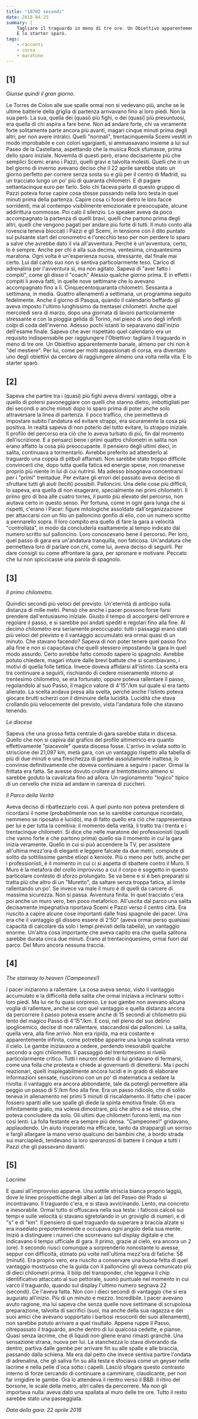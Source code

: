 ```yaml
---
title: "10702 secondi"
date: 2018-04-25
summary: |
    Tagliare il traguardo in meno di tre ore. Un Obiettivo apparentemente banale, almeno per chi non è "del mestiere". Per lui, come per molti appassionati di corsa, era diventato uno degli obiettivi da cercare di raggiungere almeno una volta nella vita.  
    E lo starter sparò.
tags:
    - racconti
    - corsa
    - maratone
---
```


## [1]
*Giunse quindi il gran giorno.*

Le Torres de Colon alle sue spalle ormai non si vedevano più, anche se le ultime batterie della griglia di partenza arrivavano fino ai loro piedi. Non la sua però. La sua, quella dei (quasi) più fighi, o dei (quasi) più  presuntuosi, era quella di chi aspira a fare bene. Non ad andare forte, chi va veramente forte solitamente parte ancora più avanti, magari cinque minuti prima degli altri, per non avere intralci. Quelli "normali", trentacinquemila Scemi vestiti in modo improbabile e con colori sgargianti, si ammassavano insieme a lui sul Paseo de la Castellana, aspettando che la musica Rock sfumasse, prima dello sparo iniziale.
Novemila di questi però, erano decisamente più che semplici Scemi: erano i Pazzi, quelli gravi e talvolta molesti. Quelli che in un bel giorno di inverno avevano deciso che il 22 aprile sarebbe stato un giorno perfetto per correre senza sosta su e giù per il centro di Madrid, su un tracciato lungo un po' più di quaranta chilometri. E di pagare settantacinque euro per farlo.
Solo chi faceva parte di questo gruppo di Pazzi poteva forse capire cosa stesse passando nella loro testa in quei minuti prima della partenza. Capire cosa ci fosse dietro le loro facce sorridenti, ma al contempo visibilmente emozionate e preoccupate, alcune addirittura commosse.
Poi calò il silenzio.
Lo speaker aveva da poco accompagnato la partenza di quelli bravi, quelli che partono prima degli altri, quelli che vengono pagati per andare più forte di tutti. Il muto conto alla rovescia teneva bloccati i Pazzi e gli Scemi, in tensione con il dito puntato sul pulsante start del cronometro e l'orecchio teso per non perdere lo sparo a salve che avrebbe dato il via all'avventura. Perché è un'avventura, certo, lo è sempre. Anche per chi è alla sua decima, ventesima, cinquantesima maratona. Ogni volta è un'esperienza nuova, stressante, dal finale mai certo. 
Lui dal canto suo non si sentiva particolarmente teso. Carico di adrenalina per l'avventura sì, ma non agitato. Sapeva di "aver fatto i compiti", come gli disse il "coach" Alessio qualche giorno prima. E in effetti i compiti li aveva fatti, in quelle nove settimane che lo avevano accompagnato fino a lì. Cinquecentoquaranta chilometri. Sessanta a settimana, in media. Quattro allenamenti a settimana, un programma seguito fedelmente. Anche il giorno di Pasqua, quando il calendario beffardo gli aveva imposto l'ultimo lunghissimo da trentasei chilometri. Anche quel mercoledì sera di marzo, dopo una giornata di lavoro particolarmente stressante e con la pioggia gelida di Torino, nel pieno di uno degli infiniti colpi di coda dell'inverno. Adesso pochi istanti lo separavano dall'inizio dell'esame finale. Sapeva che aver rispettato quel calendario era un requisito indispensabile per raggiungere l'Obiettivo: tagliare il traguardo in meno di tre ore. Un Obiettivo apparentemente banale, almeno per chi non è "del mestiere". Per lui, come per molti appassionati di corsa, era diventato uno degli obiettivi da cercare di raggiungere almeno una volta nella vita.
E lo starter sparò.

## [2]
Sapeva che partire tra i (quasi) più fighi aveva diversi vantaggi, oltre a quello di potersi pavoneggiare con quelli che stanno dietro, imbottigliati per dei secondi o anche minuti dopo lo sparo prima di poter anche solo attraversare la linea di partenza.
Il poco traffico, che permetteva di impostare subito l'andatura ed evitare strappi, era sicuramente la cosa più positiva. In realtà sapeva di non poterlo del tutto evitare, lo strappo iniziale. Il profilo del percorso era ciò che lo aveva turbato di più, fin dal momento dell'iscrizione. E a pensarci bene i primi quattro chilometri in salita non erano affatto la cosa più preoccupante. Il pensiero degli ultimi dieci, in salita, continuava a tormentarlo. Avrebbe preferito ad attenderlo al traguardo una coppia di pitbull affamati. Non sarebbe stato troppo difficile convincerli che, dopo tutta quella fatica ed energie spese, non rimanesse proprio più niente in lui di cui nutrirsi. Ma adesso bisognava concentrarsi per i "primi" trentadue. Per evitare gli errori del passato aveva deciso di sfruttare tutti gli aiuti (leciti) possibili. 
Palloncini. 
Una delle cose più difficili, lo sapeva, era quella di non esagerare, specialmente nei primi chilometri. Il primo giro di boa alle cuatro torres, il punto più elevato del percorso, non aiutava certo in questo senso. Per fortuna, come in ogni gara lunga che si rispetti, c'erano i Pacer: figure mitologiche assoldate dall'organizzazione per attaccarsi con un filo un palloncino gonfio di elio, con un numero scritto a pennarello sopra. Il loro compito era quello di fare la gara a velocità "controllata", in modo da concluderla esattamente al tempo indicato dal numero scritto sul palloncino. Loro conoscevano bene il percorso. Per loro, quel passo di gara era un'andatura tranquilla, non faticosa. Un'andatura che permetteva loro di parlare con chi, come lui, aveva deciso di seguirli. Per dare consigli su come affrontare la gara, per spronare e motivare. Peccato che lui non spiccicasse una parola di spagnolo. 

## [3]
*Il primo chilometro.*

Quindici secondi più veloci del previsto. Un'eternità di anticipo sulla distanza di mille metri. Pensò che anche i pacer possono forse farsi prendere dall'entusiasmo iniziale. Giusto il tempo di accorgersi dell'errore e regolare il passo, e si sarebbe poi andati spediti e regolari fino alla fine.
Al decimo chilometro era seriamente preoccupato: tutti i passaggi erano stati più veloci del previsto e il vantaggio accumulato era ormai quasi di un minuto. Che stavano facendo? Sapeva di non poter tenere quel passo fino alla fine e non si capacitava che quelli stessero impostando la gara in quel modo assurdo. Certo avrebbe fatto comodo sapere lo spagnolo. Avrebbe potuto chiedere, magari intuire dalle brevi battute che si scambiavano, i motivi di quella folle tattica. Invece doveva affidarsi all'istinto. La scelta era tra continuare a seguirli, rischiando di cedere miseramente intorno al trentesimo chilometro, se era fortunato, oppure poteva rallentare il passo, regolandolo al suo Passo, il magico valore di 4'15"/km sul quale si era tanto allenato. La scelta andava presa alla svelta, perché anche l'istinto poteva giocare brutti scherzi con il diminuire della lucidità. Lucidità che stava crollando più velocemente del previsto, vista l'andatura folle che stavano tenendo. 

*Le discese*

Sapeva che una grossa fetta centrale di gara sarebbe stata in discesa. Quello che non si capiva dal grafico del profilo altimetrico era quanto effettivamente "piacevole" questa discesa fosse. L'arrivo in volata sotto lo striscione dei 21,097 km, metà gara, con un vantaggio rispetto alla tabella di più di due minuti e una freschezza di gambe assolutamente inattesa, lo convinse definitivamente che doveva continuare a seguire i pacer. Ormai la frittata era fatta. Se avesse dovuto crollare al trentottesimo almeno si sarebbe goduto la cavalcata fino ad allora. Un ragionamento "logico" tipico di un cervello che inizia ad andare in carenza di zuccheri. 

*Il Parco della Verità*

Aveva deciso di ribattezzarlo così. A quel punto non poteva pretendere di ricordarsi il nome (probabilmente non se lo sarebbe comunque ricordato, nemmeno se riposato e lucido), ma di fatto quello era ciò che rappresentava per lui e per tutta la comitiva: il momento della verità, il tratto tra i trenta e i trentacinque chilometri. Si dice che nelle maratone dei professionisti (quelli che vanno forte e che partono prima) quello sia il momento in cui la gara inizia veramente. Quello in cui si può accendere la TV, per assistere all'ultima mezz'ora di eleganti e leggere falcate da due metri, compiute di solito da sottilissime gambe etìopi o keniote. Più o meno per tutti, anche per i professionisti, è il momento in cui ci si aspetta di sbattere contro il Muro. Il Muro è la metafora del crollo improvviso a cui il corpo è soggetto in questo particolare contesto di sforzo prolungato. Se va bene e si è ben preparati si tratta più che altro di un "Muretto", da saltare senza troppa fatica, al limite rallentando un po'. Se invece va male il muro è di quelli da carcere di massima sicurezza. Non si passa. Avventura finita.
In quel tracciato c'era poi anche un muro vero, ben poco metaforico. All'uscita dal parco una salita decisamente impegnativa riportava Scemi e Pazzi verso il centro città. Era riuscito a capire alcune cose importanti dalle frasi spagnole dei pacer. Una era che il vantaggio gli dissero essere di 2'50" (aveva ormai perso qualsiasi capacità di calcolare da solo i tempi previsti della tabella), un vantaggio enorme. Un'altra cosa importante che aveva capito era che quella salitona sarebbe durata circa due minuti. Erano al trentacinquesimo, ormai fuori dal parco. Del Muro ancora nessuna traccia. 

## [4]
*The stairway to heaven (Campeones!)*

I pacer iniziarono a rallentare. La cosa aveva senso, visto il vantaggio accumulato e la difficoltà della salita che ormai iniziava a inclinarsi sotto i loro piedi. Ma lui ne fu quasi sorpreso. Le sue gambe non avevano alcuna voglia di rallentare, anche se con quel vantaggio e quella distanza ancora da percorrere il passo poteva essere anche di 15 secondi al chilometro più lento del magico Passo di 4'15"/km. E così, nel pieno del suo delirio ipoglicemico, decise di non rallentare, staccandosi dai palloncini. 
La salita, quella vera, alla fine arrivò. Non era ripida, ma era costante e apparentemente infinita, come potrebbe apparire una lunga scalinata verso il cielo. Le gambe iniziavano a cedere, perdendo inesorabili qualche secondo a ogni chilometro. 
Il passaggio del trentottesimo si rivelò particolarmente critico. Tutti i neuroni dentro di lui gridavano di fermarsi, come una folla che protesta e chiede ai governanti di dimettersi. Ma i pochi reazionari, quelli inspiegabilmente ancora lucidi e in grado di elaborare informazioni sensate, riuscirono con un po' di matematica a sedare la rivolta: il vantaggio era ancora abbondante, tale da potergli permettere alla peggio un passo di 5'/km fino alla fine. Era un passo ridicolo, che di solito teneva in allenamento nei primi 5 minuti di riscaldamento. Il fatto che i pacer fossero spariti alle sue spalle gli diede la spinta emotiva finale. Gli era infinitamente grato, ma voleva dimostrare, più che altro a sé stesso, che poteva concludere da solo. 
Gli ultimi due chilometri furono lenti, ma non così lenti. La folla festante era sempre più densa. "Campeones!" gridavano, applaudendo. Un aiuto insperato ma efficace, tanto da strappargli un sorriso e fargli allargare la mano verso qualcuno dei bambini che, a bordo strada sui marciapiedi,  tendevano la loro speranzosi di battere il cinque a tutti i Pazzi che gli passavano davanti.

## [5]
*Lacrime*

E quasi all'improvviso apparve. Una sottile striscia bianca proprio laggiù, dove le linee prospettiche degli alberi ai lati del Paseo del Prado si incontravano. Il traguardo c'era, e si stava avvicinando. Lento, ma concreto e inesorabile. Ormai tutto si offuscava nella sua testa: i faticosi calcoli sui tempi e sulle velocità si stavano sgretolando in un groviglio di numeri, e di "s" e di "km". Il pensiero di quel traguardo da superare a braccia alzate si era insediato prepotentemente e occupava ogni angolo della sua mente. 
Iniziò a distinguere i numeri che scorrevano sul display digitale e che indicavano il tempo ufficiale di gara. Il primo, grazie al cielo, era ancora un 2 (ore). Il secondo riuscì comunque a sorprenderlo nonostante lo avesse, seppur con difficoltà, stimato più volte nell'ultima mezz'ora di fatiche: 58 (minuti). Era proprio vero, era riuscito a conservare una buona fetta di quel vantaggio mostruoso che la guida con il palloncino gli aveva comunicato più di dieci chilometri prima. 
Il biiip del transponder, che leggeva il chip identificativo attaccato al suo pettorale, suonò puntuale nel momento in cui varcò il traguardo, quando sul display l'ultimo numero segnava 22 (secondi). 
Ce l'aveva fatta. Non con i dieci secondi di vantaggio che si era augurato all'inizio. Più di un minuto e mezzo. Incredibile. I pacer avevano avuto ragione, ma lui sapeva che senza quelle nove settimane di scrupolosa preparazione, talvolta di sacrifici (suoi, ma anche della sua ragazza e dei suoi amici che avevano sopportato i barbosi resoconti dei suoi allenamenti), non sarebbe potuto arrivare a quel risultato. 
Appena ruppe il Passo, oltrepassato il traguardo, anche dentro di lui qualcosa cedette, e pianse. Quasi senza lacrime, che di liquidi non gliene erano rimasti granché. Una sensazione strana, nuova per lui. La stanchezza lo stava divorando da dentro, partiva dalle gambe per arrivare fin su alle spalle e alle braccia, passando dalla schiena. Ma era dal petto che invece sentiva partire l'ondata di adrenalina, che gli saliva fin su alla testa e sfociava come un geyser nelle lacrime e nella pelle d'oca sotto i capelli.
Lasciò sfogare questo contrasto interno di forze cercando di continuare a camminare, claudicante, per non far irrigidire le gambe. Ora lo attendeva il rientro verso il B&B: il ritiro del borsone, le scale della metro, altri calles da percorrere. Ma non gli importava nulla: aveva dato una spallata al muro delle tre ore. Tutto il resto sarebbe stato una passeggiata.

_Data della gara: 22 aprile 2018_